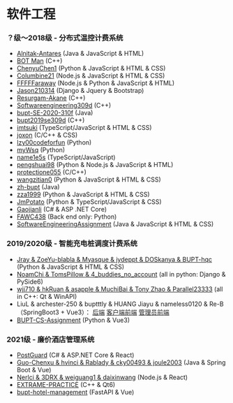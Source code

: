 # 软件工程

### ？级～2018级 - 分布式温控计费系统

* [Alnitak-Antares](https://github.com/Alnitak-Antares/distributed-ac-system) (Java & JavaScript & HTML)
* [BOT Man](https://github.com/BOT-Man-JL/BUPT-Projects/tree/master/3-2-Software-Engineering) (C++)
* [ChenyuChen1](https://github.com/ChenyuChen1/hotel_A) (Python & JavaScript & HTML & CSS)
* [Columbine21](https://github.com/Columbine21/air-system-frontend) (Node.js & JavaScript & HTML & CSS)
* [FFFFFaraway](https://github.com/FFFFFaraway/BUPT-Distributed-Temperature-Control-System) (Node.js & Python & JavaScript & HTML)
* [Jason210314](https://github.com/Jason210314/BuptAirConditionerSystem) (Django & Jquery & Bootstrap)
* [Resurgam-Akane](https://github.com/Resurgam-Akane/BUPT-SoftwareEngineering) (C++)
* [Softwareengineering309d](https://github.com/Softwareengineering309d/BUPTACststem) (C++)
* [bupt-SE-2020-310f](https://github.com/bupt-SE-2020-310f/dtcbs-310f) (Java)
* [bupt2019se309d](https://github.com/bupt2019se309d/AirConditioner) (C++)
* [imtsuki](https://github.com/imtsuki/aircon) (TypeScript/JavaScript & HTML & CSS)
* [joxon](https://github.com/joxon/aircond-server) (C/C++ & CSS)
* [lzy00codeforfun](https://github.com/lzy00codeforfun/DistributedAirConditioner) (Python)
* [myWsq](https://github.com/myWsq/bupt-air-backend) (Python)
* [name1e5s](https://github.com/kuso-kodo/acdc-new) (TypeScript/JavaScript)
* [pengshuai98](https://github.com/pengshuai98/Distributed-temperature-control-system-for-BUPT) (Python & Node.js & JavaScript & HTML)
* [protectione055](https://github.com/protectione055/BUPT-HOTEL-Air-condition-Billing-System) (C/C++)
* [wangzitian0](https://github.com/wangzitian0/air-condition-system) (Python & JavaScript & HTML & CSS)
* [zh-bupt](https://github.com/zh-bupt/AirConditioningSystem) (Java)
* [zza1999](https://github.com/zza1999/Software-Engineering) (Python & JavaScript & HTML & CSS)
* [JmPotato](https://github.com/JmPotato/DCTCS) (Python & TypeScript/JavaScript & CSS)
* [Gaojianli](https://github.com/Gaojianli/software-engineering-web-backend/) (C# & ASP .NET Core)
* [FAWC438](https://github.com/FAWC438/Hotel-Air-Conditioning-Dispatching-System) (Back end only: Python)
* [SoftwareEngineeringAssignment](https://github.com/Tingwuren/SoftwareEngineeringAssignment) (Java & JavaScript & HTML & CSS)

### 2019/2020级 - 智能充电桩调度计费系统

* [Jray & ZoeYu-blabla & Myasque & jydeppt & DOSkanya & BUPT-hqc](https://github.com/Jraaay/Charging-in-BUPT) (Python & JavaScript & HTML & CSS)
* [NoamChi & TomsPillow & 4_buddies_no_account](https://github.com/PopChicken/acss_repo) (all in python: Django & PySide6)
* [wjj710 & hkRuan & asapple & MuchiBai & Tony Zhao & Parallel23333](https://github.com/wjj710/Charging-Pile-System) (all in C++: Qt & WinAPI)
* LiuL & archester-250 & buptttly & HUANG Jiayu & nameless0120 & Re-B（SpringBoot3 + Vue3）： [后端](https://github.com/1475505/Awesome-Charging)    [客户端前端](https://github.com/buptttly/Awesome-charging-Fe)    [管理员前端](https://github.com/1475505/Awesome-Charging-Admin-Fe)
* [BUPT-CS-Assignment](https://github.com/BUPT-CS-Assignment/TAP-frontend) (Python & Vue3)

### 2021级 - 廉价酒店管理系统

* [PostGuard](https://github.com/post-guard/Martina) (C# & ASP.NET Core & React)
* [Guo-Chenxu & hvinci & Rablady & cky00493 & joule2003](https://github.com/Guo-Chenxu/hotel-backend) (Java & Spring Boot & Vue)
* [Nerlci & 3DRX & weiguang1 & daixinwang](https://github.com/Nerlci/hotel_management) (Node.js & React)
* [EXTRAME-PRACTICE](https://github.com/ye-rm/EXTRAME-PRACTICE) (C++ & Qt6)
* [bupt-hotel-management](https://github.com/SamuraiBUPT/bupt-hotel-management) (FastAPI & Vue)